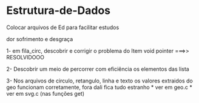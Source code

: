 # Estrutura-de-Dados
Colocar arquivos de Ed para facilitar estudos

dor sofrimento e desgraça

1- em fila_circ, descobrir e corrigir o problema do Item void pointer ===>> RESOLVIDOOO

2- Descobrir um meio de percorrer com eficiência os elementos das lista 

3- Nos arquivos de circulo, retangulo, linha e texto os valores extraidos do geo funcionam corretamente, fora dali fica tudo estranho
    * ver em geo.c
    * ver em svg.c (nas funções get)



